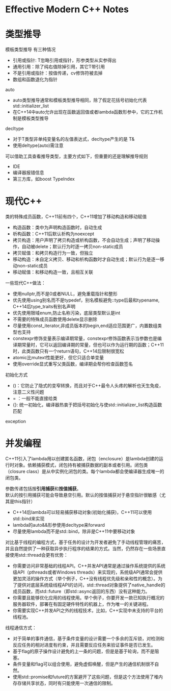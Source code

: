# Effective Modern C++ Notes

# 类型推导
模板类型推导
有三种情况
- 引用或指针: T忽略引用或指针，形参类型从实参得出
- 通用引用：除了纯右值除掉引用，其它T带引用
- 不是引用或指针：按值传递，cv修饰符被去掉
- 数组和函数退化为指针

auto
- auto类型推导通常和模板类型推导相同，除了假定花括号初始化代表std::initializer_list
- 在C++14中auto允许出现在函数返回值或者lambda函数形参中，它的工作机制是模板类型推导

decltype
- 对于T类型非单纯变量名的左值表达式，decltype产生的是 T&
- 使用deltype(auto)需注意

可以借助工具查看推导类型，主要方式如下，但重要的还是理解推导规则  
- IDE
- 编译器报错信息
- 第三方库，如boost TypeIndex

# 现代C++
类的特殊成员函数，C++11前有四个，C++11增加了移动构造和移动赋值
- 构造函数：类中为声明构造函数时，自动生成
- 析构函数：C++11后默认析构为noexcept
- 拷贝构造：用户声明了拷贝构造或析构函数，不会自动生成；声明了移动操作，自动被delete；默认行为时逐一拷贝non-static成员
- 拷贝赋值：和拷贝构造行为一致，但独立
- 移动构造：未自定义拷贝、移动和析构函数时才自动生成；默认行为是逐一移动non-static成员
- 移动赋值：和移动构造一致，且相互关联

一些现代C++做法：
- 使用nullptr,而不是0或者NULL，避免重载指针和整形
- 优先使用using别名而不是typedef，别名模板避免::type后最和typename, C++14后type_traits有别名声明
- 优先使用限域enum,防止名称污染，底层类型默认是int
- 不需要的特殊成员函数使用delete显示删除
- 尽量使用const_iterator,非成员版本的begin,end适应范围更广，内置数组类型也支持
- constexpr修饰变量表示编译期常量，constexpr修饰函数表示当参数也是编译期常量时，它可以返回编译期的常量，但也可以作为运行期的函数；C++11时，此类函数只有一个return语句，C++14后限制很宽松
- atomic比mutext性能更好，但它只适合单变量
- 使用override显式重写父类函数，编译期会帮你检查函数签名

初始化方式
- ()：它防止了隐式的变窄转换，而且对于C++最令人头疼的解析也天生免疫，注意二义性问题
- = ：一般不能直接给类
- {}: 统一初始化，编译器热衷于把括号初始化与使std::initializer_list构造函数匹配

exception

# 并发编程
C++11引入了lambda用以创建匿名函数，闭包（enclosure）是lambda创建的运行时对象。依赖捕获模式，闭包持有被捕获数据的副本或者引用。闭包类（closure class）是从中实例化闭包的类。每个lambda都会使编译器生成唯一的闭包类。  

参数传递包括按**引用捕获**和**按值捕获**。  
默认的按引用捕获可能会导致悬空引用。默认的按值捕获对于悬空指针很敏感（尤其是this指针）

- C++14后lambda可以轻易捕获移动对象(初始化捕获)，C++11可以使用std::bind来实现
- lambda的auto&&形参使用decltype来forward
- 尽量使用lambda而不是std::bind，除非是C++11中要移动对象


对比基于线程的编程方式，基于任务的设计为开发者避免了手动线程管理的痛苦，并且自然提供了一种获取异步执行程序的结果的方式。当然，仍然存在一些场景直接使用std::thread会更有优势： 

- 你需要访问非常基础的线程API。C++并发API通常是通过操作系统提供的系统级API（pthreads或者Windows threads）来实现的，系统级API通常会提供更加灵活的操作方式（举个例子，C++没有线程优先级和亲和性的概念）。为了提供对底层系统级线程API的访问，std::thread对象提供了native_handle的成员函数，而std::future（即std::async返回的东西）没有这种能力。
- 你需要且能够优化应用的线程使用。举个例子，你要开发一款已知执行概况的服务器软件，部署在有固定硬件特性的机器上，作为唯一的关键进程。
- 你需要实现C++并发API之外的线程技术，比如，C++实现中未支持的平台的线程池。 

线程通信方式：
- 对于简单的事件通信，基于条件变量的设计需要一个多余的互斥锁，对检测和反应任务的相对进度有约束，并且需要反应任务来验证事件是否已发生。
- 基于flag的原子操作设计避免的上一条的问题，但是是基于轮询，而不是阻塞。
- 条件变量和flag可以组合使用，避免虚假唤醒，但是产生的通信机制很不自然。
- 使用std::promise和future的方案避开了这些问题，但是这个方法使用了堆内存存储共享状态，同时有只能使用一次通信的限制。